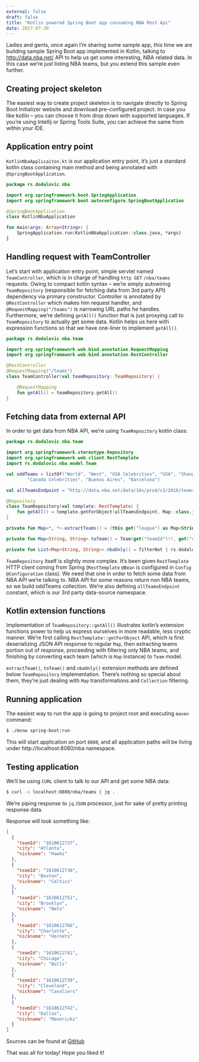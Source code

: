 ```yaml
---
external: false
draft: false
title: "Kotlin powered Spring Boot app consuming NBA Rest Api"
date: 2017-07-30
---
```


Ladies and gents, once again I’m sharing some sample app, this time we are building sample Spring Boot app implemented in Kotlin, 
talking to http://data.nba.net/ API to help us get some interesting, NBA related data. In this case we’re just listing NBA teams, 
but you extend this sample even further.

## Creating project skeleton

The easiest way to create project skeleton is to navigate directly to Spring Boot Initializer website and download
pre-configured project. In case you like kotlin – you can choose it from drop down with supported languages. If you’re
using Intellij or Spring Tools Suite, you can achieve the same from within your IDE.

## Application entry point

`KotlinNbaApplicaiton.kt` is our application entry point, it’s just a standard kotlin class containing main method and
being annotated with `@SpringBootApplication`.

```kotlin
package rs.dodalovic.nba

import org.springframework.boot.SpringApplication
import org.springframework.boot.autoconfigure.SpringBootApplication

@SpringBootApplication
class KotlinNbaApplication

fun main(args: Array<String>) {
    SpringApplication.run(KotlinNbaApplication::class.java, *args)
}
```

## Handling request with TeamController

Let’s start with application entry point, simple servlet named `TeamController`, which is in charge of handling
`http GET` `/nba/teams` requests. Owing to compact kotlin syntax – we’re simply autowiring `TeamRepository` (responsible
for fetching data from 3rd party API) dependency via primary constructor. Controller is annotated by `@RestController`
which makes him request handler, and `@RequestMapping("/teams")` is narrowing URL paths he handles. Furthermore,
we’re defining `getAll()` function that is just proxying call to `TeamRepository` to actually get some data. Kotlin
helps us here with expression functions so that we have one-liner to implement `getAll()`.

```kotlin
package rs.dodalovic.nba.team

import org.springframework.web.bind.annotation.RequestMapping
import org.springframework.web.bind.annotation.RestController

@RestController
@RequestMapping("/teams")
class TeamController(val teamRepository: TeamRepository) {

    @RequestMapping
    fun getAll() = teamRepository.getAll()
}
```

## Fetching data from external API

In order to get data from NBA API, we’re using `TeamRepository` kotlin class:

```kotlin
package rs.dodalovic.nba.team

import org.springframework.stereotype.Repository
import org.springframework.web.client.RestTemplate
import rs.dodalovic.nba.model.Team

val oddTeams = listOf("World", "West", "USA Celebrities", "USA", "Shanghai", "Real Madrid", "Haifa", "East",
        "Canada Celebrities", "Buenos Aires", "Barcelona")

val allTeamsEndpoint = "http://data.nba.net/data/10s/prod/v1/2016/teams.json"

@Repository
class TeamRepository(val template: RestTemplate) {
    fun getAll() = template.getForObject(allTeamsEndpoint, Map::class.java).extractTeams().nbaOnly().map { it.toTeam() }
}

private fun Map<*, *>.extractTeams() = (this.get("league") as Map<String, *>).get("standard") as List<Map<String, String>>

private fun Map<String, String>.toTeam() = Team(get("teamId")!!, get("city")!!, get("nickname")!!)

private fun List<Map<String, String>>.nbaOnly() = filterNot { rs.dodalovic.nba.team.oddTeams.contains(it["city"]) }
```

`TeamRepository` itself is slightly more complex. It’s been given `RestTemplate` HTTP client coming from Spring
(`RestTemplate` `@Bean` is configured in `Config` `@Configuration` class). We need that one in order to fetch some
data from NBA API we’re talking to. NBA API for some reasons return non NBA teams, so we build oddTeams collection.
We’re also defining `allTeamsEndpoint` constant, which is our 3rd party data-source namespace.

## Kotlin extension functions

Implementation of `TeamRepository::getAll()` illustrates kotlin’s extension functions power to help us express ourselves
in more readable, less cryptic manner. We’re first calling `RestTemplate::getForObject` API, which is first deserializing
JSON API response to regular `Map`, then extracting teams portion out of response, proceeding with filtering only
NBA teams, and finishing by converting each team (which is `Map` instance) to `Team` model.

`extractTeam()`, `toTeam()` and `nbaOnly()` extension methods are defined below `TeamRepository` implementation.
There’s nothing so special about them, they’re just dealing with `Map` transformations and `Collection` filtering.

## Running application

The easiest way to run the app is going to project root and executing `maven` command:

```bash
$ ./mvnw spring-boot:run
```

This will start application on port `8080`, and all application paths will be living under http://localhost:8080/nba
namespace.

## Testing application

We’ll be using `CURL` client to talk to our API and get some NBA data:

```bash
$ curl -s localhost:8080/nba/teams | jq .
```

We’re piping response to `jq` `JSON` processor, just for sake of pretty printing response data.

Response will look something like:

```json
[
  {
    "teamId": "1610612737",
    "city": "Atlanta",
    "nickname": "Hawks"
  },
  {
    "teamId": "1610612738",
    "city": "Boston",
    "nickname": "Celtics"
  },
  {
    "teamId": "1610612751",
    "city": "Brooklyn",
    "nickname": "Nets"
  },
  {
    "teamId": "1610612766",
    "city": "Charlotte",
    "nickname": "Hornets"
  },
  {
    "teamId": "1610612741",
    "city": "Chicago",
    "nickname": "Bulls"
  },
  {
    "teamId": "1610612739",
    "city": "Cleveland",
    "nickname": "Cavaliers"
  },
  {
    "teamId": "1610612742",
    "city": "Dallas",
    "nickname": "Mavericks"
  }
]
```

Sources can be found at [GitHub](https://github.com/dodalovic/kotlin-nba)

That was all for today! Hope you liked it!
